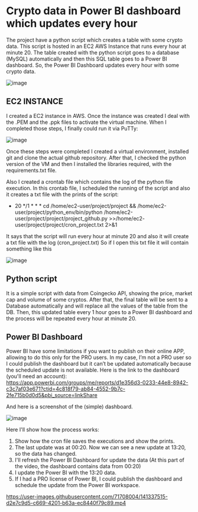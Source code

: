 # Crypto data in Power BI dashboard which updates every hour

The project have a python script which creates a table with some crypto data. This script is hosted in an EC2 AWS Instance that runs every hour at minute 20. The table created with the python script goes to a database (MySQL) automatically and then this SQL table goes to a Power BI dashboard. 
So, the Power BI Dashboard updates every hour with some crypto data.

![image](https://user-images.githubusercontent.com/71708004/141308527-feb64805-15bc-4dfc-a26b-09f16855bcfd.png)

## EC2 INSTANCE
I created a EC2 instance in AWS. 
Once the instance was created I deal with the .PEM and the .ppk files to activate the virtual machine.
When I completed those steps, I finally could run it via PuTTy:

![image](https://user-images.githubusercontent.com/71708004/141308579-a68f0db3-865e-44d8-965d-e6b136b11885.png)

 
Once these steps were completed I created a virtual environment, installed git and clone the actual github repository.
After that, I checked the python version of the VM and then I installed the libraries required, with the requirements.txt file.

Also I created a crontab file which contains the log of the python file execution. In this crontab file, I scheduled the running of the script and also it creates a txt file with the prints of the script:

- 20 */1 * * * cd /home/ec2-user/project/project && /home/ec2-user/project/python_env/bin/python /home/ec2-user/project/project/project_github.py  >>/home/ec2-    user/project/project/cron_project.txt 2>&1

It says that the script will run every hour at minute 20 and also it will create a txt file with the log (cron_project.txt)
So if I open this txt file it will contain something like this

![image](https://user-images.githubusercontent.com/71708004/141308600-428a9f71-5a2b-40e0-8306-35c5eba03d44.png)
 

## Python script
It is a simple script with data from Coingecko API, showing the price, market cap and volume of some cryptos.
After that, the final table will be sent to a Database automatically and will replace all the values of the table from the DB.
Then, this updated table every 1 hour goes to a Power BI dashboard and the process will be repeated every hour at minute 20.

## Power BI Dashboard
Power BI have some limitations if you want to publish on their online APP, allowing to do this only for the PRO users. In my case, I’m not a PRO user so I could publish the dashboard but it can’t be updated automatically because the scheduled update is not available.
Here is the link to the dashboard (you'll need an account):
https://app.powerbi.com/groups/me/reports/d1e356d3-0233-44e8-8942-c3c7af03e671?ctid=4c818f79-ab84-4552-9b7c-2fe715b0d0d5&pbi_source=linkShare

And here is a screenshot of the (simple) dashboard.

![image](https://user-images.githubusercontent.com/71708004/141308635-c58908b9-5c43-4cac-a875-d67e63da211a.png)


Here I'll show how the process works:

1. Show how the cron file saves the executions and show the prints.
2. The last update was at 00:20. Now we can see a new update at 13:20, so the data has changed.
3. I'll refresh the Power BI Dashboard for update the data (At this part of the video, the dashboard contains data from 00:20)
4. I update the Power BI with the 13:20 data.
5. If I had a PRO license of Power BI, I could publish the dashboard and schedule the update from the Power BI workspace.


https://user-images.githubusercontent.com/71708004/141337515-d2e7c9d5-c669-4201-b63a-ec8440f79c89.mp4


